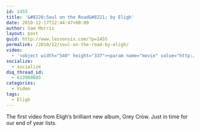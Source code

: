 ```yaml
---
id: 1455
title: '&#8220;Soul on the Road&#8221; by Eligh'
date: 2010-12-17T12:44:47+00:00
author: Sam Morris
layout: post
guid: http://www.lessonsix.com/?p=1455
permalink: /2010/12/soul-on-the-road-by-eligh/
video:
  - '<object width="540" height="337"><param name="movie" value="http://www.youtube.com/v/Cnjv6mhUaVQ?fs=1&hl=en_GB"></param><param name="allowFullScreen" value="true"></param><param name="allowscriptaccess" value="always"></param><embed src="http://www.youtube.com/v/Cnjv6mhUaVQ?fs=1&hl=en_GB" type="application/x-shockwave-flash" width="540" height="337" allowscriptaccess="always" allowfullscreen="true"></embed></object>'
socialize:
  - socialize
dsq_thread_id:
  - 613968605
categories:
  - Video
tags:
  - Eligh
---
```

The first video from Eligh&#8217;s brilliant new album, Grey Crow. Just in time for our end of year lists.